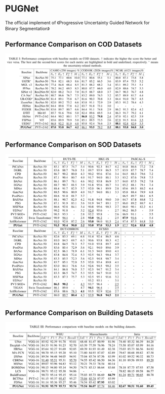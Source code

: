 # PUGNet
The official implement of 《Progressive Uncertainty Guided Network for Binary Segmentation》

## Performance Comparison on COD Datasets
![COD](COD.png)

## Performance Comparison on SOD Datasets
![SOD](SOD.png)

## Performance Comparison on Building Datasets
![building](building.png)
